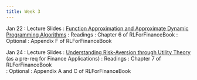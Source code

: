 ```yaml
---
title: Week 3
---
```



Jan 22
: Lecture Slides
  : [Function Approximation and Approximate Dynamic Programming Algorithms](https://github.com/coverdrive/technical-documents/blob/master/finance/cme241/Tour-ADP.pdf)
: Readings
  : Chapter 6 of RLForFinanceBook
: Optional
  : Appendix F of RLForFinanceBook

Jan 24
: Lecture Slides
  : [Understanding Risk-Aversion through Utility Theory](https://github.com/coverdrive/technical-documents/blob/master/finance/cme241/Tour-UtilityTheory.pdf) (as a pre-req for Finance Applications)
: Readings
  : Chapter 7 of RLForFinanceBook	
: Optional
  : Appendix A and C of RLForFinanceBook
